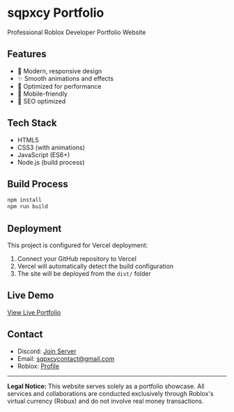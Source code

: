 # sqpxcy Portfolio

Professional Roblox Developer Portfolio Website

## Features

- 🎨 Modern, responsive design
- ✨ Smooth animations and effects
- 🚀 Optimized for performance
- 📱 Mobile-friendly
- 🎯 SEO optimized

## Tech Stack

- HTML5
- CSS3 (with animations)
- JavaScript (ES6+)
- Node.js (build process)

## Build Process

```bash
npm install
npm run build
```

## Deployment

This project is configured for Vercel deployment:

1. Connect your GitHub repository to Vercel
2. Vercel will automatically detect the build configuration
3. The site will be deployed from the `dist/` folder

## Live Demo

[View Live Portfolio](https://your-vercel-url.vercel.app)

## Contact

- Discord: [Join Server](https://discord.gg/WdzXePJekr)
- Email: sqpxcycontact@gmail.com
- Roblox: [Profile](https://www.roblox.com/users/2008433852/profile)

---

**Legal Notice:** This website serves solely as a portfolio showcase. All services and collaborations are conducted exclusively through Roblox's virtual currency (Robux) and do not involve real money transactions.
